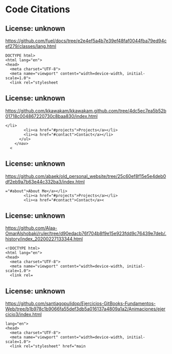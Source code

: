 # Code Citations

## License: unknown
https://github.com/fuel/docs/tree/e2e4ef5a4b7e39ef48faf0044fba79ed94cef279/classes/lang.html

```
DOCTYPE html>
<html lang="en">
<head>
  <meta charset="UTF-8">
  <meta name="viewport" content="width=device-width, initial-scale=1.0">
  <link rel="stylesheet
```


## License: unknown
https://github.com/kkawakam/kkawakam.github.com/tree/4dc5ec7ea5b52b01718c004867220730c8baa830/index.html

```
</li>
        <li><a href="#projects">Projects</a></li>
        <li><a href="#contact">Contact</a></li>
      </ul>
    </nav>
  <
```


## License: unknown
https://github.com/abaek/old_personal_website/tree/25c60ef8f15e5e4deb0df2eb9a7b63e44c332ba3/index.html

```
="#about">About Me</a></li>
        <li><a href="#projects">Projects</a></li>
        <li><a href="#contact">Contact</a><
```


## License: unknown
https://github.com/Alaa-OmarAlshobaki/ruler/tree/d90edacb76f704b8f9e15e923fdd9c76439e7deb/.history/index_20200227133344.html

```
<!DOCTYPE html>
<html lang="en">
<head>
  <meta charset="UTF-8">
  <meta name="viewport" content="width=device-width, initial-scale=1.0">
  <link rel=
```


## License: unknown
https://github.com/santiagopulidop/Ejercicios-GitBooks-Fundamentos-Web/tree/b1b978c1b9066fa55def3db5a016137a4809a1a2/Animaciones/ejercicio3/index.html

```
lang="en">
<head>
  <meta charset="UTF-8">
  <meta name="viewport" content="width=device-width, initial-scale=1.0">
  <link rel="stylesheet" href="main
```

